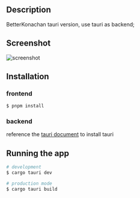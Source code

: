 ## Description
BetterKonachan tauri version, use tauri as backend;


## Screenshot
![screenshot](./screenshot.gif)

## Installation

### frontend
```bash
$ pnpm install
```
### backend
reference the [tauri document](https://tauri.studio/docs/getting-started/setting-up-macos) to install tauri

## Running the app

```bash
# development
$ cargo tauri dev

# production mode
$ cargo tauri build
```

